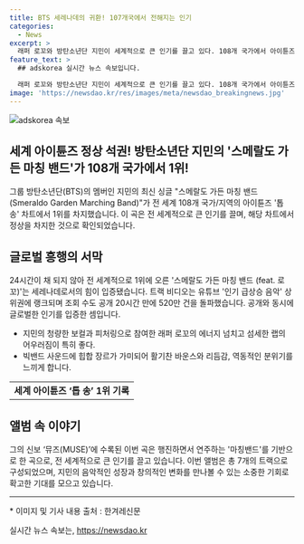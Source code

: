 ```yaml
---
title: BTS 세레나데의 귀환! 107개국에서 전해지는 인기
categories:
  - News
excerpt: >
  래퍼 로꼬와 방탄소년단 지민이 세계적으로 큰 인기를 끌고 있다. 108개 국가에서 아이튠즈 톱 송 차트에서 1위를 차지했고, 유튜브 조회 수도 공개 20시간 만에 520만 건을 돌파했다. 곡은 빅밴드 사운드에 힙합을 가미해 활기차고 역동적인 분위기를 전달하며, 지민의 보컬과 로꼬의 랩이 어우러진다. 이 곡은 오는 19일 발매되는 뮤즈에 수록될 예정이며, 이는 1년 4개월 만에 돌아온 지민의 새 앨범이다.
feature_text: >
  ## adskorea 실시간 뉴스 속보입니다.

  래퍼 로꼬와 방탄소년단 지민이 세계적으로 큰 인기를 끌고 있다. 108개 국가에서 아이튠즈 톱 송 차트에서 1위를 차지했고, 유튜브 조회 수도 공개 20시간 만에 520만 건을 돌파했다. 곡은 빅밴드 사운드에 힙합을 가미해 활기차고 역동적인 분위기를 전달하며, 지민의 보컬과 로꼬의 랩이 어우러진다. 이 곡은 오는 19일 발매되는 뮤즈에 수록될 예정이며, 이는 1년 4개월 만에 돌아온 지민의 새 앨범이다.
image: 'https://newsdao.kr/res/images/meta/newsdao_breakingnews.jpg'
---
```


<p><img src="https://newsdao.kr/res/images/meta/newsdao_breakingnews.jpg" alt="adskorea 속보" /></p>

<h2 data-ke-size="size26">세계 아이튠즈 정상 석권! 방탄소년단 지민의 '스메랄도 가든 마칭 밴드'가 108개 국가에서 1위!</h2>

<p data-ke-size="size16">그룹 방탄소년단(BTS)의 멤버인 지민의 최신 싱글 "스메랄도 가든 마칭 밴드 (Smeraldo Garden Marching Band)"가 전 세계 108개 국가/지역의 아이튠즈 '톱 송' 차트에서 1위를 차지했습니다. 이 곡은 전 세계적으로 큰 인기를 끌며, 해당 차트에서 정상을 차지한 것으로 확인되었습니다.</p>

<h2 data-ke-size="size24">글로벌 흥행의 서막</h2>

<p data-ke-size="size16">24시간이 채 되지 않아 전 세계적으로 1위에 오른 '스메랄도 가든 마칭 밴드 (feat. 로꼬)'는 세레나데로서의 힘이 입증됐습니다. 트랙 비디오는 유튜브 '인기 급상승 음악' 상위권에 랭크되며 조회 수도 공개 20시간 만에 520만 건을 돌파했습니다. 공개와 동시에 글로벌한 인기를 입증한 셈입니다.</p>

<ul>
  <li>지민의 청량한 보컬과 피처링으로 참여한 래퍼 로꼬의 에너지 넘치고 섬세한 랩의 어우러짐이 특히 좋다.</li>
  <li>빅밴드 사운드에 힙합 장르가 가미되어 활기찬 바운스와 리듬감, 역동적인 분위기를 느끼게 합니다.</li>
</ul>

<table>
  <tr>
    <td style="text-align: center; height: 17px;"><b>세계 아이튠즈 ‘톱 송’ 1위 기록</b></td>
  </tr>
</table>

<h2 data-ke-size="size24">앨범 속 이야기</h2>

<p data-ke-size="size16">그의 신보 ‘뮤즈(MUSE)’에 수록된 이번 곡은 행진하면서 연주하는 '마칭밴드'를 기반으로 한 곡으로, 전 세계적으로 큰 인기를 끌고 있습니다. 이번 앨범은 총 7개의 트랙으로 구성되었으며, 지민의 음악적인 성장과 창의적인 변화를 만나볼 수 있는 소중한 기회로 확고한 기대를 모으고 있습니다.</p>

<hr>

<p data-ke-size="size16">* 이미지 및 기사 내용 출처 : 한겨레신문</p>
실시간 뉴스 속보는, <a href="https://newsdao.kr" rel="dofollow">https://newsdao.kr</a>


